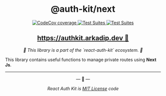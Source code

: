<h1 align="center">
@auth-kit/next
</h1>

<p align="center">
<a href="https://codecov.io/gh/react-auth-kit/react-auth-kit">
  <img src="https://codecov.io/gh/react-auth-kit/react-auth-kit/branch/master/graph/badge.svg?token=H188T7PXLL" alt="CodeCov coverage"/>
</a>
<a href="https://www.npmjs.com/package/@auth-kit/next">
    <img src="https://img.shields.io/npm/v/@auth-kit/next.svg?logo=npm" alt="Test Suites">
</a>
<a href="https://bundlephobia.com/result?p=react-auth-kit">
    <img src="https://img.shields.io/bundlephobia/minzip/%40auth-kit/next?style=flat-square" alt="Test Suites">
</a>
</p>

<h2 align="center">
<a href="https://authkit.arkadip.dev">
    https://authkit.arkadip.dev 🚀
</a>
</h2>


<p align="center">
  <em>🔑 This library is a part of the `react-auth-kit` ecosystem.  🔑</em>

  This library contains useful functions to manage private routes using **Next Js**.
</p>

---

<p align="center">&mdash; 🔑  &mdash;</p>
<p align="center"><i>React Auth Kit is <a href="https://github.com/react-auth-kit/react-auth-kit/blob/master/LICENSE">MIT License</a> code</i></p>
